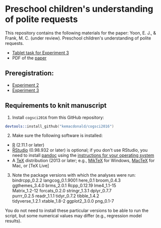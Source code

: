 Preschool children's understanding of polite requests
===

This repository contains the following materials for the paper: 
Yoon, E. J., & Frank, M. C. (under review). Preschool children's understanding of polite requests. 

  * [Tablet task for Experiment 3](http://langcog.stanford.edu/expts/EJY/polcon/polcon.html)
  * PDF of the [paper](04_writing/cogsci2019/polcon_cogsci2019.pdf)

## Preregistration:
* [Experiment 2](https://osf.io/qkn8m/register/5771ca429ad5a1020de2872e)
* [Experiment 3](https://osf.io/rjsx5/register/5771ca429ad5a1020de2872e)

## Requirements to knit manuscript

1) Install `cogsci2016` from this GitHub repository:
```S
devtools::install_github("kemacdonald/cogsci2016")
```

2) Make sure the following software is installed:

- [R](http://www.r-project.org/) (2.11.1 or later)
- [RStudio](http://www.rstudio.com/) (0.98.932 or later) is optional; if you don't use RStudio, you need to install [pandoc](http://johnmacfarlane.net/pandoc/) using the [instructions for your operating system](https://github.com/rstudio/rmarkdown/blob/master/PANDOC.md)
- A [TeX](http://de.wikipedia.org/wiki/TeX) distribution (2013 or later; e.g., [MikTeX](http://miktex.org/) for Windows, [MacTeX](https://tug.org/mactex/) for Mac, or [TeX Live]

3) Note the package versions with which the analyses were run:
bindrcpp_0.2.2   langcog_0.1.9001 here_0.1         broom_0.4.3     
ggthemes_3.4.0   brms_2.0.1       Rcpp_0.12.19     lme4_1.1-15     
Matrix_1.2-12    forcats_0.2.0    stringr_1.3.1    dplyr_0.7.7     
purrr_0.2.5      readr_1.1.1      tidyr_0.7.2      tibble_1.4.2    
tidyverse_1.2.1  xtable_1.8-2     ggplot2_3.0.0    png_0.1-7

You do not need to install these particular versions to be able to run the script, but some numerical values may differ (e.g.,  regression model results).
